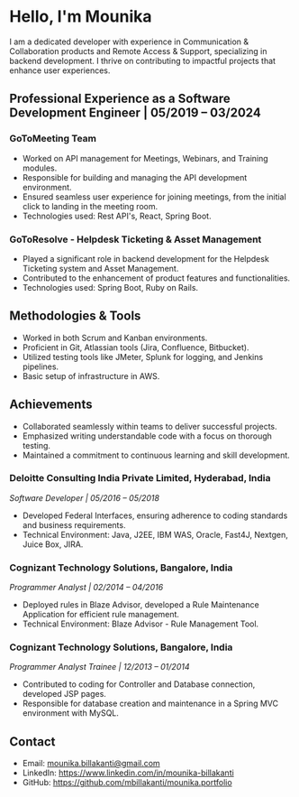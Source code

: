 # Hello, I'm Mounika

I am a dedicated developer with experience in Communication & Collaboration products and Remote Access & Support, specializing in backend development. I thrive on contributing to impactful projects that enhance user experiences.

## Professional Experience as a Software Development Engineer | 05/2019 – 03/2024

### GoToMeeting Team

- Worked on API management for Meetings, Webinars, and Training modules.
- Responsible for building and managing the API development environment.
- Ensured seamless user experience for joining meetings, from the initial click to landing in the meeting room.
- Technologies used: Rest API's, React, Spring Boot.

### GoToResolve - Helpdesk Ticketing & Asset Management

- Played a significant role in backend development for the Helpdesk Ticketing system and Asset Management.
- Contributed to the enhancement of product features and functionalities.
- Technologies used: Spring Boot, Ruby on Rails.

## Methodologies & Tools

- Worked in both Scrum and Kanban environments.
- Proficient in Git, Atlassian tools (Jira, Confluence, Bitbucket).
- Utilized testing tools like JMeter, Splunk for logging, and Jenkins pipelines.
- Basic setup of infrastructure in AWS.

## Achievements

- Collaborated seamlessly within teams to deliver successful projects.
- Emphasized writing understandable code with a focus on thorough testing.
- Maintained a commitment to continuous learning and skill development.

### Deloitte Consulting India Private Limited, Hyderabad, India
*Software Developer | 05/2016 – 05/2018*

- Developed Federal Interfaces, ensuring adherence to coding standards and business requirements.
- Technical Environment: Java, J2EE, IBM WAS, Oracle, Fast4J, Nextgen, Juice Box, JIRA.

### Cognizant Technology Solutions, Bangalore, India
*Programmer Analyst | 02/2014 – 04/2016*

- Deployed rules in Blaze Advisor, developed a Rule Maintenance Application for efficient rule management.
- Technical Environment: Blaze Advisor - Rule Management Tool.

### Cognizant Technology Solutions, Bangalore, India
*Programmer Analyst Trainee | 12/2013 – 01/2014*

- Contributed to coding for Controller and Database connection, developed JSP pages.
- Responsible for database creation and maintenance in a Spring MVC environment with MySQL.


## Contact

- Email: mounika.billakanti@gmail.com
- LinkedIn: https://www.linkedin.com/in/mounika-billakanti
- GitHub: https://github.com/mbillakanti/mounika.portfolio
